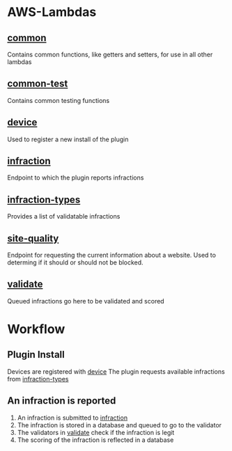# AWS-Lambdas

## [common](./src/common)
Contains common functions, like getters and setters, for use in all other lambdas

## [common-test](./src/common-test)
Contains common testing functions

## [device](./src/device)
Used to register a new install of the plugin

## [infraction](./src/infraction)
Endpoint to which the plugin reports infractions

## [infraction-types](./src/infraction-types)
Provides a list of validatable infractions

## [site-quality](./src/site-quality)
Endpoint for requesting the current information about a website.
Used to determing if it should or should not be blocked.

## [validate](./src/validate)
Queued infractions go here to be validated and scored

# Workflow
## Plugin Install
Devices are registered with [device](./src/device)
The plugin requests available infractions from [infraction-types](./src/infraction-types)
	
## An infraction is reported
1) An infraction is submitted to [infraction](./src/infraction)
1) The infraction is stored in a database and queued to go to the validator
1) The validators in [validate](./src/validate) check if the infraction is legit
1) The scoring of the infraction is reflected in a database